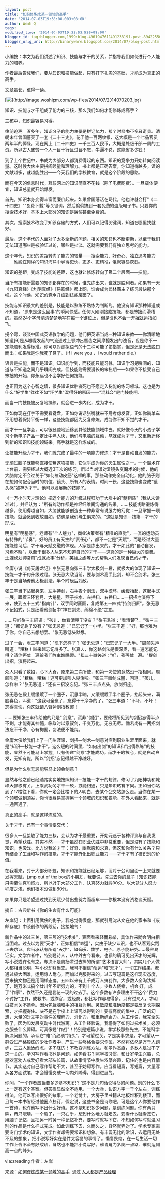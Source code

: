 ```yaml
---
layout: post
title: "如何修炼成某一领域的高手"
date: '2014-07-03T19:33:00.003+08:00'
author: Wenh Q
tags:
modified_time: '2014-07-03T19:33:53.536+08:00'
blogger_id: tag:blogger.com,1999:blog-4961947611491238191.post-8942255077824387287
blogger_orig_url: http://binaryware.blogspot.com/2014/07/blog-post.html
---
```


小编按：本文为我们讲述了知识、技能与才干的关系，并指导我们如何进行个人能力的培养。



作者最后告诫我们，要从知识和技能做起，只有打下扎实的基础，才能成为真正的高手。



文章虽长，值得一读。



[![](https://images-blogger-opensocial.googleusercontent.com/gadgets/proxy?url=http%3A%2F%2Fimage.woshipm.com%2Fwp-files%2F2014%2F07%2F2014070203.jpg&container=blogger&gadget=a&rewriteMime=image%2F*)](http://image.woshipm.com/wp-files/2014/07/2014070203.jpg)



知识、技能与才干组成了能力的三核，那么我们如何才能修炼成高手？

三核中，知识最容易习得。



往前追溯一百多年，知识分子的能力主要是拼记忆力，那个时候书不多且奇贵。清朝末年曾国藩买了一套《二十三史》，花了他一百两纹银，这大概是一个七品官员两年半的俸禄。现在网上《二十四史》一千三百人民币，大概是处级干部一周的工资。所以古人盛赞一个人一目十行且过目不忘，牛逼不说，这能省多少钱！



到了上个世纪中，书成为大部分人都消费得起的东西。知识的竞争力开始转向阅读量。这时候大伙主要拼阅读量和理解力。书上都是正确答案，你知道得越多，读的文献越多，就越能胜出——今天我们的学校教育，就是这个阶段的思路。



而在今天的信息时代，互联网上的知识简直不花钱（除了电费网费）。一旦载体便宜，知识总量就开始爆发。



首先，知识本身变得丰富而廉价起来。如果曾国藩活在现代，他也许就会打"《二十四史》""免费下载"等关键词，然后偷偷搞到一套免费的盗版电子书。只要你的搜索技术好，基本上大部分的知识是廉价甚至免费的。



其次，搜索技术改变了知识存储的方式，人们可以记得关键词，知道在哪里找就好。



最后，这个年代的人面对了太多全新的问题，相关的知识也不断更新，以至于我们无法知道哪些是被验证过的，哪些是扯淡。这就需要我们有独立思考的能力。



这个年代，知识的差距转向了能力的较量——搜索能力、好奇心、独立思考能力——谁能在同样的知识海洋中学得更快、更多、更精准，谁就容易获胜。

知识的差距，变成了技能的差距，这也就让修炼转向了第二个层面——技能。



当所有技能所需要的知识都存在的时候，谁先练出来，谁就是胜利者。如果有一天《九阳真经》《九阴真经》《易筋经》都上网，谁会成为武林霸主？练习最快那个呗。这个时候，知识的竞争升级到技能层面了。



技能与知识最大的差别是，技能是以熟练不熟练为判断的。他没有知识那种知道或不知道，"原来是这么回事"的瞬间快感。任何人刚刚接触技能，都是笨拙而滑稽的。虽然24个字母清清楚楚地写在每一个键位上，但是谁也不会一开始就运指如飞。



拐个弯，谈谈中国式英语教学的问题，他们把英语当成一种知识来教——你清晰地知道[θ]是从喉咙发起的气流通过上颚冲出唇齿之间摩擦发出的浊音，但是你不一定能顺利发得标准。你可以对虚拟语气的十二种可能了如指掌，但是还是无法脱口而出：如果我是你我死了算了。（if
i were you ，i would rather die.）



语言是技能，而不是知识。知识能学到，而技能只能习得。知识学习是瞬间的，知道与不知道之间几乎瞬间完成。但技能则需要漫长的笨拙期——如果你不接受自己笨拙的开始，你永远也不会学好任何技能。



也正因为这个心智之墙，很多知识优胜者死也不愿走入技能的练习领域。这也是为什么"好学生"往往不如"坏学生"混得好的原因——"混社会"是门技能啊。

而当一门技能被反复地操练，就会进一步内化，成为才干。



正如你现在打字不需要看键盘，正如你说话张嘴就来不用考虑发音，正如你骑单车不用想着保持平衡一样，这些技能都因为反复修炼，成为你不知不觉的才干。



而才干一旦学会，可以很迅速地迁移到其他技能领域中去。就好像今天的小孩子学习个新电子产品一定比中年人快，他们与电脑的互动，早就成为才干，又重新迁移到新的知识和技能领域来。高手就是这样炼成的。

让技能升级为才干，我们就完成了最牛的一项能力修炼：才干是自动自发的能力。



无须过脑子就能够直接使用这项技能，它似乎成为你的天生属性之一。一个魔术在上台前，需要经过大概近3千次的练习，所以当刘谦对着镜头变魔术的时候，他的大脑肯定不会过关于"如何拉动皮筋"这样的事，那些动作完全自动化，他的脑子则在想如何配合当时的机位、镜头、所有人的表情。时间一长，这些技能也变成"镜头感"被存为才干。他可以发展新的技能了。



《一万小时天才理论》把这个能力的升级过程归功于大脑中的"髓鞘质"（我从未读准过），并且认为："所有的动作都是神经纤维间沟通的结果。……技能线路锻炼得越多，使用得越自如，大脑就能够创造出一种非常有说服力的幻觉：一旦掌握一项技能，就会感到收放自如，仿佛是我们与生俱来的。"这就是知识—技能—才干的形成。



明星有"明星感"，老师有"个人魅力"，商业决策者有"精准的直觉"，一流的运动员有特殊的"节奏"，好的员工有天生的"责任心"，都不一定是"天赋"，而是经过大量技能练习后，才干与天赋交融的体现。人家是练出来的。才干如此的"自动自发，习焉不察"，以至于很多人从来不知道自己的才干——这真的是一种巨大的浪费。生涯规划师常用"成就故事"分析，英雄之旅等方式帮助人们发现自己的才干。





金庸小说《倚天屠龙记》中张无忌向张三丰学太极剑一段，就极大的体现了知识—技能—才干的升级过程。张无忌大敌当前，要与剑术高手比剑，却不会剑术。张三丰于是当场传他太极剑法，半个时辰后对敌。



张三丰当下站起身来，左手持剑，右手捏个剑法，双手成环，缓缓抬起，这起手式一展，跟着三环套月、大魁星、燕子抄水、左拦扫、右拦扫……一招招地演将下来，使到五十三式"指南针"，双手同时画圆，复成第五十四式"持剑归原"。张无忌不记招式，只是细看他剑招中"神在剑先、绵绵不绝"之意。



……只听张三丰问道："孩儿，你看清楚了没有？"张无忌道："看清楚了。"张三丰道："都记得了没有？"张无忌道："已忘记了一小半。"张三丰道："好，那也难为了你。你自己去想想罢。"张无忌低头默想。



过了一会，张三丰问道："现下怎样了？"张无忌道："已忘记了一大半。"周颠失声叫道："糟糕！越来越忘记得多了。张真人，你这路剑法是很深奥，看一遍怎能记得？请你再使一遍给我们教主瞧瞧罢。"张三丰微笑道："好，我再使一遍。"提剑出招，演将起来。



众人只看了数招，心下大奇，原来第二次所使，和第一次使的竟然没一招相同。周颠叫道："糟糕，糟糕！这可更加叫人糊涂啦。"张三丰画剑成圈，问道："孩儿，怎样啦？"张无忌道："还有三招没忘记。"张三丰点点头，放剑归座。



张无忌在殿上缓缓踱了一个圈子，沉思半晌，又缓缓踱了半个圈子，抬起头来，满脸喜色，叫道："这我可全忘了，忘得干干净净的了。"张三丰道："不坏，不坏！忘得真快，你这就请八臂神剑指教罢！



……要知张三丰传给他的乃是"
剑意"，而非"剑招"，要他将所见到的剑招忘得半点不剩，才能得其神髓，临敌时以意驭剑，千变万化，无穷无尽。倘若尚有一两招剑法忘不干净，心有拘囿，剑法便不能纯。



金庸大侠给我们上了一门生涯课，剑招—剑术—剑意对应到职业生涯里面来，就是"知识—技能—才干"。这么短的时间里，"如何出剑"的知识和"出得熟练"的技能，显然不可能马上掌握。只有传递"剑意"才能成功。而才干的核心，就是自动自发，无知有能，所以"剑招"忘记得越干净越好。



但是为什么张无忌能够马上领会剑意？



显然与他之前已经踏踏实实地按照知识—技能—才干的规律，修习了九阳神功和乾坤大挪移有关。上乘武功的才干一致，技能相通，只是知识略有不同。正如当你站到了17楼往下看，你就一定会比楼下的人明白，去某个公交站怎么走。当你在某一个领域做到顶尖，你也很容易掌握另一个领域的知识和技能，在外人看起来，就是一通百通了。



真正的高手，就是这样炼成的。

关于才干，还有一个事情要交代：



很多人一旦接触了能力三核，会认为才干最重要，开始沉迷于各种评测与自我发觉，希望获胜。其实不然——才干虽然在职业优胜中非常重要，但是没有了技能和知识，也没戏。比方说我的才干：好奇、幽默感和求真，但这和你有什么关系？只有结合了生涯和写作的技能，才干才能外化出职业能力——才干才有了被识别的价值。



在我看来，对于大部分职位，知识和技能就已经足够，而对于公司里面一上来就要发挥天赋，jump
out of the
box的小朋友，我要说，先进去你的盒子！知识技能只需要认真和努力，所以对于大部分工作，认真努力就有80分。以大部分人努力程度之浅，他们根本没做到80分。



如果你只是希望通过找到天赋少付出些努力而超车——你根本没有资格谈天赋。



摘自：古典新书《你的生命有什么可能》



左岸记：上面引用武侠的例子，我总觉得很虚，那就引用沈从文在他的家书和《废邮存底》中谈创作的两段话，接接地气：





新作品中的过三关，第三项的"技术关"，表面看来轻而易举，具体作来就会明白相当困难。过去以为要"天才"，正如相信"命运"，实由于缺少认识，也不从客观实践上去求证。应当承认有所谓"天才"，如音乐、数学、电子、原子能研究……最容易证实。文学作者中，特别是诗人，从中外古今看来，也都的确可见出天才的光辉，写小说或许也有之。却决不是周扬辈过去捧的所谓"艺术语言大师"。其实几个人做人都相当聪明，写小说却相当笨。我可不相信"命运"和"天才"，一切工作结果，都通过极大困难，运用惊人耐心，而加以克服得来的。过去写短篇是这样现实态度，后来搞文物还是用同样态度。五四以来有上千成万人搞创作，大多数人全淘汰掉了，跑万米式搞个廿卅年不断努力的，不到十个人。少数人侥幸，机会
好，成了"作家"，依然不久还是昙花一现的过去了。这个多数有许多理由不干这个"费力不讨好"工作，或教书，或作官，或经商，都比写作容易得多。只有过来人，才明白技术关不简单。因为包括脑和手的相互为用。灵敏度和准确度都是要反复长期探索，才把握得住。决不是在学校上上课可以得到的！要有高度的集中，广泛的幻想，大量的对文字对事件的理解力、消化力，和重新综合力。从工作说，我完全失败了，因为和发展变动中时代游离。从工作经验说，我懂得了如何过技术关，必须克服些什么障碍。可真像是"作战"！特别是短篇小说，靠学校那些先生，不能科学解决问题的。承认它"难"而必须"持久"，才可望过关。才是实事求是。才可望从一群受过严格锻炼的少壮作者中，产生一些够格合要求作品。不然将依然是万千人跑步，三五人跑达终点，多不经济！不改变训练方法，和写作态度，多数人是过不了这一关的。学习写作看书也是问题，如何看书？照学校习惯，和廿岁学生兴趣，总是欢喜劝人或爱好看大部头长篇，从故事情节中发生浓厚兴趣，记住的也是内容情节。其实这对自己写作帮助不大，甚至于妨碍写作。应当看短篇，写短篇，大量写从各方面试笔，才会慢慢突破一切内外障碍，得到进展的。



你问，"一个作者应当要多少基本知识？"这不是几句话说得尽的问题。别的什么书上一定有这个答案。但答案显然全不适用。一个大兵，认识方字一千个左右，训练得法，他可以写出很好的故事。一个老博士，大房子里书籍从地板堆积到楼顶，而且每一本书皆经过他圈点校订，假定说，这些书全是诗歌吧，可是这个人你要他作一首诗，也许他写不出什么好诗。这不是知识多少问题，是训练问题。你有两只脚，两只眼睛，一个脑子，一只右手，想到什么地方就走去，要看什么就看定它，用脑子记忆，且把另一时另一种记忆补充，要写时就写下它，不知如何写时就温习别的作品是什么样式完成。如此训练下去，久而久之，自然就弄对了。学术专家需要专门学术的知识，文学作者却需要常识和想象。有丰富无比的常识，去运用无处不及的想象
，把小说写好实在是件太容易的事情了。懒惰畏缩，在一切生活一切工作上皆不会有好成绩，当然也不能把小说写好。谁肯用力多爬一点路，谁就达到高一点的峰头。



via:zreading 作者：左岸


来源：[如何修炼成某一领域的高手](http://www.woshipm.com/zhichang/92507.html)  通过 [人人都是产品经理](http://www.woshipm.com/)
